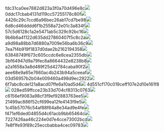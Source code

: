 fdc31ca0ee7882d823a3f0a70d496e8c<img  src="https://img.alicdn.com/bao/uploaded/i3/2639837995/TB2me9npIj_B1NjSZFHXXaDWpXa_!!2639837995.jpg_160x160.jpg">
0ddc17cbab4131d119cc57255178c80f<img  src="https://img.alicdn.com/bao/uploaded/i1/2639837995/O1CN0128vl0KHRyAexEmp_!!2639837995.jpg_160x160.jpg">
4426c29c7ccd6a96bec26ab17cd7be98<img  src="https://img.alicdn.com/bao/uploaded/i4/2639837995/O1CN0128vl03pVszyGMqJ_!!2639837995.jpg_160x160.jpg">
6d8cd46dddd6f1b2558a72e01c3a834f<img  src="https://img.alicdn.com/bao/uploaded/i2/2639837995/O1CN0128vl0Ih2dy6u3Fm_!!2639837995.jpg_160x160.jpg">
57c5d6128c1a2e5471ab5c329c92bc16<img  src="https://img.alicdn.com/bao/uploaded/i3/2639837995/O1CN0128vl0EHQKbxN3lK_!!2639837995.jpg_160x160.jpg">
9b6b6a41122d635dd27860407f5c8c2a<img  src="https://img.alicdn.com/bao/uploaded/i4/2639837995/O1CN0128vl0WN9kjPa3ZD_!!2639837995.jpg_160x160.jpg">
a9d98a88bb7d6880a7009e56ba6b36c9<img  src="https://img.alicdn.com/bao/uploaded/i2/2639837995/TB2mEA3prZnBKNjSZFGXXbt3FXa_!!2639837995.jpg_160x160.jpg">
7ea7f4b919f1837d0dae2b2162194358<img  src="https://img.alicdn.com/bao/uploaded/i2/2639837995/O1CN0128vl0QpJsAxAuM2_!!2639837995.jpg_160x160.jpg">
63848749f673c605ccdc6e8cea2355db<img  src="https://img.alicdn.com/bao/uploaded/i1/2639837995/O1CN0128vl0Y8l0ANbkeI_!!2639837995.jpg_160x160.jpg">
3bf64947d9a79fec8a8664432e8238b8<img  src="https://img.alicdn.com/bao/uploaded/i4/2639837995/O1CN0128vl0crlIuBjuDl_!!2639837995.jpg_160x160.jpg">
a2a1658a3a8d489f25d42784caba90f2<img  src="https://img.alicdn.com/bao/uploaded/i4/2639837995/O1CN0128vl0FocLMl3t6j_!!2639837995.jpg_160x160.jpg">
aee68e9a65e7660ac4b243b94a5ceeaf<img  src="https://img.alicdn.com/bao/uploaded/i3/2639837995/TB2Z4ECncj_B1NjSZFHXXaDWpXa_!!2639837995.jpg_160x160.jpg">
03d56957b2b04e009460a498d9ec2922<img  src="https://img.alicdn.com/imgextra/i2/2639837995/O1CN0128vl0kQPxmh0PKw_!!2639837995.jpg">
6f7abc8cde121a8acd07ffe6a10ad5d4<img  src="https://img.alicdn.com/imgextra/i4/2639837995/O1CN0128vl0kw7saSCeYl_!!2639837995.jpg">
4d551cf170c019ceff107e2d10e161f8<img  src="https://img.alicdn.com/imgextra/i4/2639837995/O1CN0128vl0lHIcREue3y_!!2639837995.jpg">
028ed59ffcce23b33d704cf8313c0763<img  src="https://img.alicdn.com/imgextra/i1/2639837995/O1CN0128vl0kkMieQBgUq_!!2639837995.jpg">
c6156ef9083a98cf3f9ef92883763ee5<img  src="https://img.alicdn.com/imgextra/i1/2639837995/O1CN0128vl0mK6MbcW0XQ_!!2639837995.jpg">
21499ac886f52cf699ea12fe4143f9e5<img  src="https://img.alicdn.com/imgextra/i4/2639837995/O1CN0128vl0mK5h1xEQCr_!!2639837995.jpg">
1c45b57076c54af88f64a8e34ad9e4fe<img  src="https://img.alicdn.com/imgextra/i2/2639837995/O1CN0128vl0m7lQmg5lWl_!!2639837995.jpg">
f471ef6ded04855d4c61acb9bb65464c<img  src="https://img.alicdn.com/imgextra/i3/2639837995/O1CN0128vl0kQPxmi3W9X_!!2639837995.jpg">
7227426aa46c224e0d7e4cce73002bcd<img  src="https://img.alicdn.com/imgextra/i4/2639837995/O1CN0128vl0lHIYHGjt9i_!!2639837995.jpg">
7e8f1fe93f89c25eccbabba4cec09783<img  src="https://img.alicdn.com/imgextra/i4/2639837995/O1CN0128vl0je5LGE4zYo_!!2639837995.jpg">
